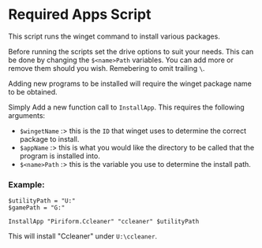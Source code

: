 # Required Apps Script

This script runs the winget command to install various packages.

Before running the scripts set the drive options to suit your needs. This can be done by changing the `$<name>Path` variables. You can add more or remove them should you wish. Remebering to omit trailing `\`. 

Adding new programs to be installed will require the winget package name to be obtained. 

Simply Add a new function call to `InstallApp`.
This requires the following arguments:
- `$wingetName` :> this is the `ID` that winget uses to determine the correct package to install.
- `$appName` :> this is what you would like the directory to be called that the program is installed into.
- `$<name>Path` :> this is the variable you use to determine the install path.

### Example:

```
$utilityPath = "U:"
$gamePath = "G:"

InstallApp "Piriform.Ccleaner" "ccleaner" $utilityPath

```

This will install "Ccleaner" under `U:\ccleaner`.
